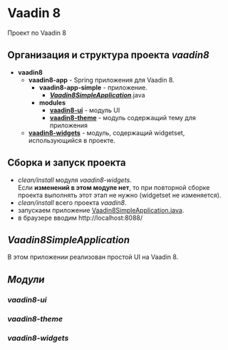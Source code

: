 # Vaadin 8

Проект по Vaadin 8

## Организация и структура проекта *vaadin8*

* **vaadin8**  
  * **vaadin8-app** - Spring приложения для Vaadin 8.
    * **vaadin8-app-simple** - приложение.
        * [***Vaadin8SimpleApplication***](#vaadin8simpleapplication).java
    * **modules**
      * **[vaadin8-ui](#vaadin8-ui)** - модуль UI 
      * **[vaadin8-theme](#vaadin8-theme)** - модуль содержащий тему для приложения
  * **[vaadin8-widgets](#vaadin8-widgets)** - модуль, содержащий widgetset, использующийся в проекте.


## Сборка и запуск проекта

* *clean/install* модуля *vaadin8-widgets*.<br> 
  Если **изменений в этом модуле нет**, то при повторной сборке проекта выполнять этот этап не нужно (widgetset
  не изменяется).   
* *clean/install* всего проекта *vaadin8*.
* запускаем приложение [Vaadin8SimpleApplication.java](#vaadin8-app\vaadin8-app-simple\src\main\java\ua\mai\zyme\vaadin8\boot\Vaadin8SimpleApplication.java).
* в браузере вводим http://localhost:8088/


## *Vaadin8SimpleApplication*

В этом приложении реализован простой UI на Vaadin 8.

## *Модули*

### *vaadin8-ui*

### *vaadin8-theme*

### *vaadin8-widgets*

